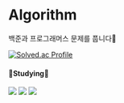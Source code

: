 # Algorithm

백준과 프로그래머스 문제를 풉니다🧐

[![Solved.ac Profile](http://mazassumnida.wtf/api/v2/generate_badge?boj=eueu22)](https://solved.ac/eueu22/)

<h4>📖Studying📖</h4>
<span> 
<img src="https://img.shields.io/badge/Java-007396?style=flat-square&logo=Java&logoColor=white">
<img src="https://img.shields.io/badge/JavaScript-F7DF1E?style=flat-square&logo=JavaScript&logoColor=white">
<img src="https://img.shields.io/badge/Python-3776AB?style=flat-square&logo=Python&logoColor=white">
</span>
